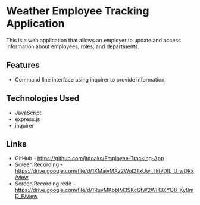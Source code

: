 # Weather Employee Tracking Application

This is a web application that allows an employer to update and access information about employees, roles, and departments.

## Features

- Command line interface using inquirer to provide information.

## Technologies Used

- JavaScript
- express.js
- inquirer



## Links
 - GitHub - https://github.com/jtdoaks/Employee-Tracking-App 
 - Screen Recording - https://drive.google.com/file/d/1XMaivMAz2Wol2TxUw_Tkt7DIL_U_wDRx/view 
 - Screen Recording redo - https://drive.google.com/file/d/1RuvMKbblM3SKcGtW2WH3XYQ8_Ky8mD_F/view 

